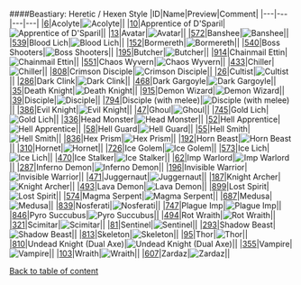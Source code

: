 ####Beastiary: Heretic / Hexen Style
|ID|Name|Preview|Comment|
|---|---|---|---|
|[6](https://github.com/alexey-lysiuk/Realm667-AAA-Cache/raw/master/data/0006.zip)|Acolyte|![Acolyte](http://www.realm667.com//images/content/repository/beastiary/Acolyte.png)||
|[10](https://github.com/alexey-lysiuk/Realm667-AAA-Cache/raw/master/data/0010.zip)|Apprentice of D'Sparil|![Apprentice of D'Sparil](http://www.realm667.com//images/content/repository/beastiary/ApprenticeOfDsparil.png)||
|[13](https://github.com/alexey-lysiuk/Realm667-AAA-Cache/raw/master/data/0013.zip)|Avatar|![Avatar](http://www.realm667.com//images/content/repository/beastiary/Avatar.png)||
|[572](https://github.com/alexey-lysiuk/Realm667-AAA-Cache/raw/master/data/0572.zip)|Banshee|![Banshee](http://www.realm667.com//images/content/repository/beastiary/Banshee.png)||
|[539](https://github.com/alexey-lysiuk/Realm667-AAA-Cache/raw/master/data/0539.zip)|Blood Lich|![Blood Lich](http://www.realm667.com//images/content/repository/beastiary/BloodLich.png)||
|[152](https://github.com/alexey-lysiuk/Realm667-AAA-Cache/raw/master/data/0152.zip)|Bormereth|![Bormereth](http://www.realm667.com//images/content/repository/beastiary/Bormereth.png)||
|[540](https://github.com/alexey-lysiuk/Realm667-AAA-Cache/raw/master/data/0540.zip)|Boss Shooters|![Boss Shooters](http://www.realm667.com//images/content/repository/beastiary/BossShooters.png)||
|[195](https://github.com/alexey-lysiuk/Realm667-AAA-Cache/raw/master/data/0195.zip)|Butcher|![Butcher](http://www.realm667.com//images/content/repository/beastiary/Butcher.png)||
|[914](https://github.com/alexey-lysiuk/Realm667-AAA-Cache/raw/master/data/0914.zip)|Chainmail Ettin|![Chainmail Ettin](http://www.realm667.com//images/content/repository/beastiary/ChainmailEttin.png)||
|[551](https://github.com/alexey-lysiuk/Realm667-AAA-Cache/raw/master/data/0551.zip)|Chaos Wyvern|![Chaos Wyvern](http://www.realm667.com//images/content/repository/beastiary/ChaosWyvern.png)||
|[433](https://github.com/alexey-lysiuk/Realm667-AAA-Cache/raw/master/data/0433.zip)|Chiller|![Chiller](http://www.realm667.com//images/content/repository/beastiary/Chiller.png)||
|[808](https://github.com/alexey-lysiuk/Realm667-AAA-Cache/raw/master/data/0808.zip)|Crimson Disciple|![Crimson Disciple](http://www.realm667.com//images/content/repository/beastiary/CrimsonDisciple.png)||
|[26](https://github.com/alexey-lysiuk/Realm667-AAA-Cache/raw/master/data/0026.zip)|Cultist|![Cultist](http://www.realm667.com//images/content/repository/beastiary/Cultist.png)||
|[286](https://github.com/alexey-lysiuk/Realm667-AAA-Cache/raw/master/data/0286.zip)|Dark Clink|![Dark Clink](http://www.realm667.com//images/content/repository/beastiary/DarkClink.png)||
|[468](https://github.com/alexey-lysiuk/Realm667-AAA-Cache/raw/master/data/0468.zip)|Dark Gargoyle|![Dark Gargoyle](http://www.realm667.com//images/content/repository/beastiary/DarkGargoyle.png)||
|[35](https://github.com/alexey-lysiuk/Realm667-AAA-Cache/raw/master/data/0035.zip)|Death Knight|![Death Knight](http://www.realm667.com//images/content/repository/beastiary/DeathKnight.png)||
|[915](https://github.com/alexey-lysiuk/Realm667-AAA-Cache/raw/master/data/0915.zip)|Demon Wizard|![Demon Wizard](http://www.realm667.com//images/content/repository/beastiary/DemonWizard.png)||
|[39](https://github.com/alexey-lysiuk/Realm667-AAA-Cache/raw/master/data/0039.zip)|Disciple|![Disciple](http://www.realm667.com//images/content/repository/beastiary/Disciple.png)||
|[794](https://github.com/alexey-lysiuk/Realm667-AAA-Cache/raw/master/data/0794.zip)|Disciple (with melee)|![Disciple (with melee)](http://www.realm667.com//images/content/repository/beastiary/MeleeDisciple.png)||
|[386](https://github.com/alexey-lysiuk/Realm667-AAA-Cache/raw/master/data/0386.zip)|Evil Knight|![Evil Knight](http://www.realm667.com//images/content/repository/beastiary/EvilKnight.png)||
|[47](https://github.com/alexey-lysiuk/Realm667-AAA-Cache/raw/master/data/0047.zip)|Ghoul|![Ghoul](http://www.realm667.com//images/content/repository/beastiary/Ghoul.png)||
|[745](https://github.com/alexey-lysiuk/Realm667-AAA-Cache/raw/master/data/0745.zip)|Gold Lich|![Gold Lich](http://www.realm667.com//images/content/repository/beastiary/GoldLich.png)||
|[336](https://github.com/alexey-lysiuk/Realm667-AAA-Cache/raw/master/data/0336.zip)|Head Monster|![Head Monster](http://www.realm667.com//images/content/repository/beastiary/HeadMonster.png)||
|[52](https://github.com/alexey-lysiuk/Realm667-AAA-Cache/raw/master/data/0052.zip)|Hell Apprentice|![Hell Apprentice](http://www.realm667.com//images/content/repository/beastiary/HellApprentice.png)||
|[58](https://github.com/alexey-lysiuk/Realm667-AAA-Cache/raw/master/data/0058.zip)|Hell Guard|![Hell Guard](http://www.realm667.com//images/content/repository/beastiary/HellsGuard.png)||
|[55](https://github.com/alexey-lysiuk/Realm667-AAA-Cache/raw/master/data/0055.zip)|Hell Smith|![Hell Smith](http://www.realm667.com//images/content/repository/beastiary/HellSmith.png)||
|[836](https://github.com/alexey-lysiuk/Realm667-AAA-Cache/raw/master/data/0836.zip)|Hex Prism|![Hex Prism](http://www.realm667.com//images/content/repository/beastiary/HexPrism.png)||
|[192](https://github.com/alexey-lysiuk/Realm667-AAA-Cache/raw/master/data/0192.zip)|Horn Beast|![Horn Beast](http://www.realm667.com//images/content/repository/beastiary/HornBeast.png)||
|[310](https://github.com/alexey-lysiuk/Realm667-AAA-Cache/raw/master/data/0310.zip)|Hornet|![Hornet](http://www.realm667.com//images/content/repository/beastiary/Hornet.png)||
|[726](https://github.com/alexey-lysiuk/Realm667-AAA-Cache/raw/master/data/0726.zip)|Ice Golem|![Ice Golem](http://www.realm667.com//images/content/repository/beastiary/IceGolem.png)||
|[573](https://github.com/alexey-lysiuk/Realm667-AAA-Cache/raw/master/data/0573.zip)|Ice Lich|![Ice Lich](http://www.realm667.com//images/content/repository/beastiary/IceLich.png)||
|[470](https://github.com/alexey-lysiuk/Realm667-AAA-Cache/raw/master/data/0470.zip)|Ice Stalker|![Ice Stalker](http://www.realm667.com//images/content/repository/beastiary/IceStalker.png)||
|[62](https://github.com/alexey-lysiuk/Realm667-AAA-Cache/raw/master/data/0062.zip)|Imp Warlord|![Imp Warlord](http://www.realm667.com//images/content/repository/beastiary/ImpWarlord.png)||
|[287](https://github.com/alexey-lysiuk/Realm667-AAA-Cache/raw/master/data/0287.zip)|Inferno Demon|![Inferno Demon](http://www.realm667.com//images/content/repository/beastiary/InfernoDemon.png)||
|[196](https://github.com/alexey-lysiuk/Realm667-AAA-Cache/raw/master/data/0196.zip)|Invisible Warrior|![Invisible Warrior](http://www.realm667.com//images/content/repository/beastiary/InvisibleWarrior.png)||
|[471](https://github.com/alexey-lysiuk/Realm667-AAA-Cache/raw/master/data/0471.zip)|Juggernaut|![Juggernaut](http://www.realm667.com//images/content/repository/beastiary/Juggernaught.png)||
|[187](https://github.com/alexey-lysiuk/Realm667-AAA-Cache/raw/master/data/0187.zip)|Knight Archer|![Knight Archer](http://www.realm667.com//images/content/repository/beastiary/KnightArcher.png)||
|[493](https://github.com/alexey-lysiuk/Realm667-AAA-Cache/raw/master/data/0493.zip)|Lava Demon|![Lava Demon](http://www.realm667.com//images/content/repository/beastiary/LavaDemon.png)||
|[899](https://github.com/alexey-lysiuk/Realm667-AAA-Cache/raw/master/data/0899.zip)|Lost Spirit|![Lost Spirit](http://www.realm667.com//images/content/repository/beastiary/LostSpirit.png)||
|[574](https://github.com/alexey-lysiuk/Realm667-AAA-Cache/raw/master/data/0574.zip)|Magma Serpent|![Magma Serpent](http://www.realm667.com//images/content/repository/beastiary/MagmaSerpent.png)||
|[687](https://github.com/alexey-lysiuk/Realm667-AAA-Cache/raw/master/data/0687.zip)|Medusa|![Medusa](http://www.realm667.com//images/content/repository/beastiary/Medusa.png)||
|[839](https://github.com/alexey-lysiuk/Realm667-AAA-Cache/raw/master/data/0839.zip)|Nosferati|![Nosferati](http://www.realm667.com//images/content/repository/beastiary/Nosferati.png)||
|[747](https://github.com/alexey-lysiuk/Realm667-AAA-Cache/raw/master/data/0747.zip)|Plague Imp|![Plague Imp](http://www.realm667.com//images/content/repository/beastiary/PlagueImp.png)||
|[846](https://github.com/alexey-lysiuk/Realm667-AAA-Cache/raw/master/data/0846.zip)|Pyro Succubus|![Pyro Succubus](http://www.realm667.com//images/content/repository/beastiary/PyroSuccubus.png)||
|[494](https://github.com/alexey-lysiuk/Realm667-AAA-Cache/raw/master/data/0494.zip)|Rot Wraith|![Rot Wraith](http://www.realm667.com//images/content/repository/beastiary/RotWraith.png)||
|[321](https://github.com/alexey-lysiuk/Realm667-AAA-Cache/raw/master/data/0321.zip)|Scimitar|![Scimitar](http://www.realm667.com//images/content/repository/beastiary/Scimitar.png)||
|[81](https://github.com/alexey-lysiuk/Realm667-AAA-Cache/raw/master/data/0081.zip)|Sentinel|![Sentinel](http://www.realm667.com//images/content/repository/beastiary/Sentinel.png)||
|[293](https://github.com/alexey-lysiuk/Realm667-AAA-Cache/raw/master/data/0293.zip)|Shadow Beast|![Shadow Beast](http://www.realm667.com//images/content/repository/beastiary/ShadowBeast.png)||
|[813](https://github.com/alexey-lysiuk/Realm667-AAA-Cache/raw/master/data/0813.zip)|Skeleton|![Skeleton](http://www.realm667.com//images/content/repository/beastiary/Skeleton.png)||
|[95](https://github.com/alexey-lysiuk/Realm667-AAA-Cache/raw/master/data/0095.zip)|Thor|![Thor](http://www.realm667.com//images/content/repository/beastiary/Thor.png)||
|[810](https://github.com/alexey-lysiuk/Realm667-AAA-Cache/raw/master/data/0810.zip)|Undead Knight (Dual Axe)|![Undead Knight (Dual Axe)](http://www.realm667.com//images/content/repository/beastiary/DualAxeWieldingUndeadKnight.png)||
|[355](https://github.com/alexey-lysiuk/Realm667-AAA-Cache/raw/master/data/0355.zip)|Vampire|![Vampire](http://www.realm667.com//images/content/repository/beastiary/Vampire.png)||
|[103](https://github.com/alexey-lysiuk/Realm667-AAA-Cache/raw/master/data/0103.zip)|Wraith|![Wraith](http://www.realm667.com//images/content/repository/beastiary/Wraith.png)||
|[607](https://github.com/alexey-lysiuk/Realm667-AAA-Cache/raw/master/data/0607.zip)|Zardaz|![Zardaz](http://www.realm667.com//images/content/repository/beastiary/Zardaz.png)||

[Back to table of content](../readme.md)
